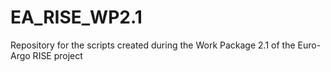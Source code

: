 # EA_RISE_WP2.1
Repository for the scripts created during the Work Package 2.1 of the Euro-Argo RISE project
